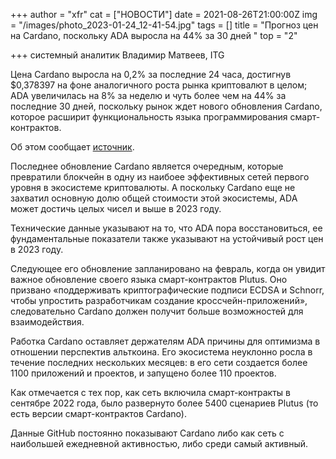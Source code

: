 +++
author = "xfr"
cat = ["НОВОСТИ"]
date = 2021-08-26T21:00:00Z
img = "/images/photo_2023-01-24_12-41-54.jpg"
tags = []
title = "Прогноз цен на Cardano, поскольку ADA выросла на 44% за 30 дней "
top = "2"

+++
системный аналитик Владимир Матвеев, ITG

Цена Cardano выросла на 0,2% за последние 24 часа, достигнув $0,378397 на фоне аналогичного роста рынка криптовалют в целом; ADA увеличилась на 8% за неделю и чуть более чем на 44% за последние 30 дней, поскольку рынок ждет нового обновления Cardano, которое расширит функциональность языка программирования смарт-контрактов.

Об этом сообщает [источник](https://cryptonews.com/news/cardano-price-forecast-as-ada-pumps-up-44-30-days-can-ada-reach-10-year.htm).

Последнее обновление Cardano является очередным, которые превратили блокчейн в одну из наибоее эффективных сетей первого уровня в экосистеме криптовалюты. А поскольку Cardano еще не захватил основную долю общей стоимости этой экосистемы, ADA может достичь целых чисел и выше в 2023 году.

Технические данные указывают на то, что ADA пора восстановиться, ее фундаментальные показатели также указывают на устойчивый рост цен в 2023 году.

Следующее его обновление запланировано на февраль, когда он увидит важное обновление своего языка смарт-контрактов Plutus. Оно призвано «поддерживать криптографические подписи ECDSA и Schnorr, чтобы упростить разработчикам создание кроссчейн-приложений», следовательно Cardano должен получит больше возможностей для взаимодействия.

Работка Cardano оставляет держателям ADA причины для оптимизма в отношении перспектив альткоина. Его экосистема неуклонно росла в течение последних нескольких месяцев: в его сети создается более 1100 приложений и проектов, и запущено более 110 проектов.

Как отмечается с тех пор, как сеть включила смарт-контракты в сентябре 2022 года, было развернуто более 5400 сценариев Plutus (то есть версии смарт-контрактов Cardano). 

Данные GitHub постоянно показывают Cardano либо как сеть с наибольшей ежедневной активностью, либо среди самый активный.